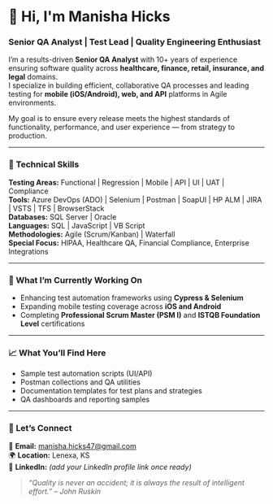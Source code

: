 # 👋 Hi, I'm Manisha Hicks  
### Senior QA Analyst | Test Lead | Quality Engineering Enthusiast  

I’m a results-driven **Senior QA Analyst** with 10+ years of experience ensuring software quality across **healthcare, finance, retail, insurance, and legal** domains.  
I specialize in building efficient, collaborative QA processes and leading testing for **mobile (iOS/Android), web, and API** platforms in Agile environments.  

My goal is to ensure every release meets the highest standards of functionality, performance, and user experience — from strategy to production.

---

### 🔧 Technical Skills
**Testing Areas:** Functional | Regression | Mobile | API | UI | UAT | Compliance  
**Tools:** Azure DevOps (ADO) | Selenium | Postman | SoapUI | HP ALM | JIRA | VSTS | TFS | BrowserStack  
**Databases:** SQL Server | Oracle  
**Languages:** SQL | JavaScript | VB Script  
**Methodologies:** Agile (Scrum/Kanban) | Waterfall  
**Special Focus:** HIPAA, Healthcare QA, Financial Compliance, Enterprise Integrations  

---

### 🧠 What I’m Currently Working On
- Enhancing test automation frameworks using **Cypress & Selenium**  
- Expanding mobile testing coverage across **iOS and Android**  
- Completing **Professional Scrum Master (PSM I)** and **ISTQB Foundation Level** certifications  

---

### 📈 What You’ll Find Here
- Sample test automation scripts (UI/API)  
- Postman collections and QA utilities  
- Documentation templates for test plans and strategies  
- QA dashboards and reporting samples  

---

### 💬 Let’s Connect
📧 **Email:** manisha.hicks47@gmail.com  
🌍 **Location:** Lenexa, KS  
💼 **LinkedIn:** *(add your LinkedIn profile link once ready)*  

> _“Quality is never an accident; it is always the result of intelligent effort.” – John Ruskin_  
